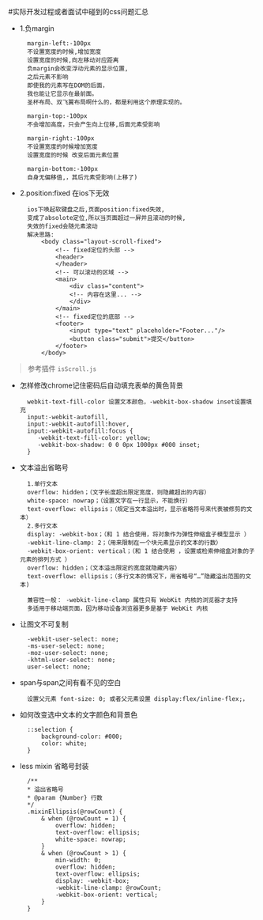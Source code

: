 #实际开发过程或者面试中碰到的css问题汇总
* 1.负margin
    
        margin-left:-100px
        不设置宽度的时候,增加宽度
        设置宽度的时候,向左移动对应距离
        负margin会改变浮动元素的显示位置,
        之后元素不影响
        即使我的元素写在DOM的后面， 
        我也能让它显示在最前面。
        圣杯布局、双飞翼布局啊什么的，都是利用这个原理实现的。
        
        margin-top:-100px
        不会增加高度，只会产生向上位移,后面元素受影响
        
        margin-right:-100px
        不设置宽度的时候增加宽度
        设置宽度的时候 改变后面元素位置
        
        margin-bottom:-100px
        自身无偏移值,，其后元素受影响(上移了)
    
* 2.position:fixed 在ios下无效
        
        ios下唤起软键盘之后,页面position:fixed失效,
        变成了absolote定位,所以当页面超过一屏并且滚动的时候,
        失效的fixed会随元素滚动
        解决思路:
            <body class="layout-scroll-fixed">
                <!-- fixed定位的头部 -->
                <header>
                </header>
                <!-- 可以滚动的区域 -->
                <main>
                    <div class="content">
                    <!-- 内容在这里... -->
                    </div>
                </main>
                <!-- fixed定位的底部 -->
                <footer>
                    <input type="text" placeholder="Footer..."/>
                    <button class="submit">提交</button>
                </footer>
            </body>
>参考插件 `isScroll.js`
* 怎样修改chrome记住密码后自动填充表单的黄色背景

        webkit-text-fill-color 设置文本颜色，-webkit-box-shadow inset设置填充
        input:-webkit-autofill,
        input:-webkit-autofill:hover, 
        input:-webkit-autofill:focus {
           -webkit-text-fill-color: yellow;
           -webkit-box-shadow: 0 0 0px 1000px #000 inset;
        }

* 文本溢出省略号

        1.单行文本
        overflow: hidden；（文字长度超出限定宽度，则隐藏超出的内容）
        white-space: nowrap；（设置文字在一行显示，不能换行）
        text-overflow: ellipsis；（规定当文本溢出时，显示省略符号来代表被修剪的文本）
        2.多行文本
        display: -webkit-box；（和 1 结合使用，将对象作为弹性伸缩盒子模型显示 ）
        -webkit-line-clamp: 2；（用来限制在一个块元素显示的文本的行数）
        -webkit-box-orient: vertical；（和 1 结合使用 ，设置或检索伸缩盒对象的子元素的排列方式 ）
        overflow: hidden；（文本溢出限定的宽度就隐藏内容）
        text-overflow: ellipsis；（多行文本的情况下，用省略号“…”隐藏溢出范围的文本)
        
        兼容性一般： -webkit-line-clamp 属性只有 WebKit 内核的浏览器才支持
        多适用于移动端页面，因为移动设备浏览器更多是基于 WebKit 内核

* 让图文不可复制
        
        -webkit-user-select: none;
        -ms-user-select: none;
        -moz-user-select: none;
        -khtml-user-select: none;
        user-select: none;
        
* span与span之间有看不见的空白

        设置父元素 font-size: 0; 或者父元素设置 display:flex/inline-flex;，

* 如何改变选中文本的文字颜色和背景色

        ::selection {
            background-color: #000;
            color: white;
        }

* less mixin 省略号封装

        /**
        * 溢出省略号
        * @param {Number} 行数
        */
        .mixinEllipsis(@rowCount) {
            & when (@rowCount = 1) {
                overflow: hidden;
                text-overflow: ellipsis;
                white-space: nowrap;
            }
            & when (@rowCount > 1) {
                min-width: 0;
                overflow: hidden;
                text-overflow: ellipsis;
                display: -webkit-box;
                -webkit-line-clamp: @rowCount;
                -webkit-box-orient: vertical;
            }
        }
